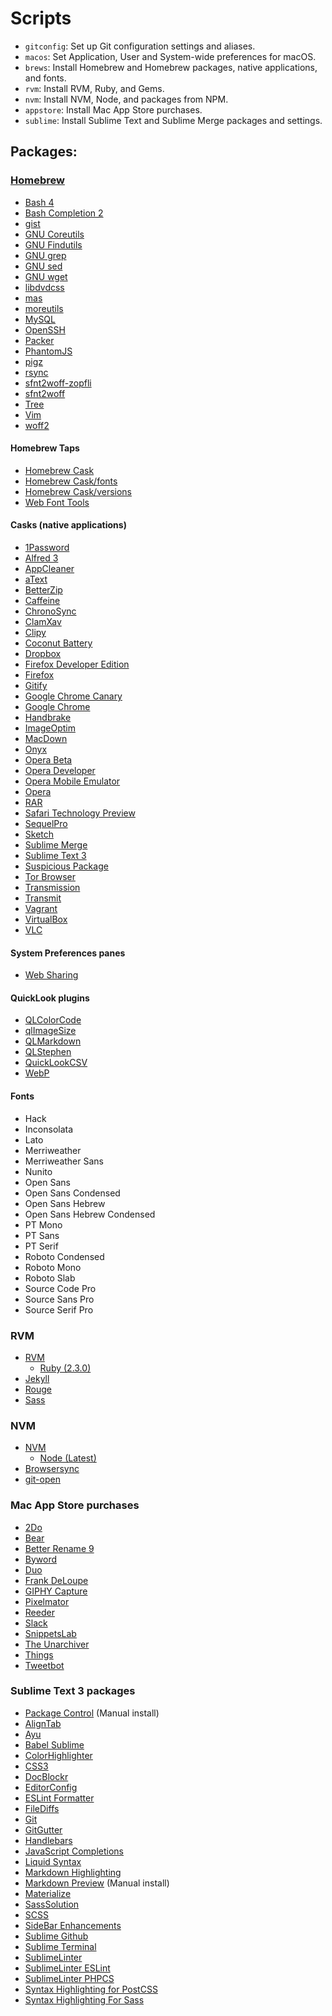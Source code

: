 # Scripts

- `gitconfig`: Set up Git configuration settings and aliases.
- `macos`: Set Application, User and System-wide preferences for macOS.
- `brews`: Install Homebrew and Homebrew packages, native applications, and fonts.
- `rvm`: Install RVM, Ruby, and Gems.
- `nvm`: Install NVM, Node, and packages from NPM.
- `appstore`: Install Mac App Store purchases.
- `sublime`: Install Sublime Text and Sublime Merge packages and settings.

## Packages:

### [Homebrew](http://brew.sh)

- [Bash 4](http://www.gnu.org/software/bash/)
- [Bash Completion 2](https://bash-completion.alioth.debian.org/)
- [gist](https://github.com/defunkt/gist)
- [GNU Coreutils](http://www.gnu.org/software/coreutils/coreutils.html)
- [GNU Findutils](http://www.gnu.org/software/findutils/)
- [GNU grep](https://www.gnu.org/software/grep/)
- [GNU sed](https://www.gnu.org/software/sed/)
- [GNU wget](https://www.gnu.org/software/wget/)
- [libdvdcss](https://www.videolan.org/developers/libdvdcss.html)
- [mas](https://github.com/mas-cli/mas)
- [moreutils](https://joeyh.name/code/moreutils/)
- [MySQL](https://dev.mysql.com/doc/refman/5.6/en/)
- [OpenSSH](http://www.openssh.com/)
- [Packer](https://www.packer.io/)
- [PhantomJS](http://phantomjs.org/)
- [pigz](https://zlib.net/pigz/)
- [rsync](https://rsync.samba.org/)
- [sfnt2woff-zopfli](https://github.com/bramstein/sfnt2woff-zopfli)
- [sfnt2woff](https://github.com/bramstein/sfnt2woff)
- [Tree](http://mama.indstate.edu/users/ice/tree/)
- [Vim](https://vim.sourceforge.io/)
- [woff2](https://github.com/google/woff2)

#### Homebrew Taps

- [Homebrew Cask](https://github.com/caskroom/homebrew-cask)
- [Homebrew Cask/fonts](https://github.com/caskroom/homebrew-fonts)
- [Homebrew Cask/versions](https://github.com/caskroom/homebrew-versions)
- [Web Font Tools](https://github.com/bramstein/homebrew-webfonttools)

#### Casks (native applications)

- [1Password](https://1password.com/)
- [Alfred 3](https://www.alfredapp.com/)
- [AppCleaner](https://freemacsoft.net/appcleaner/)
- [aText](https://www.trankynam.com/atext/)
- [BetterZip](https://macitbetter.com/)
- [Caffeine](http://lightheadsw.com/caffeine/)
- [ChronoSync](http://www.econtechnologies.com/chronosync/overview.html)
- [ClamXav](https://www.clamxav.com/)
- [Clipy](https://clipy-app.com/)
- [Coconut Battery](http://www.coconut-flavour.com/coconutbattery/)
- [Dropbox](http://www.dropbox.com)
- [Firefox Developer Edition](https://www.mozilla.org/en-US/firefox/developer/)
- [Firefox](https://www.mozilla.org/en-US/firefox/products/)
- [Gitify](http://gitify.io/)
- [Google Chrome Canary](https://www.google.com/chrome/browser/canary.html)
- [Google Chrome](http://www.google.com/chrome/)
- [Handbrake](http://handbrake.fr)
- [ImageOptim](https://imageoptim.com/)
- [MacDown](http://macdown.uranusjr.com/)
- [Onyx](http://www.titanium.free.fr/onyx.html)
- [Opera Beta](http://www.opera.com/computer/beta)
- [Opera Developer](http://www.opera.com/developer)
- [Opera Mobile Emulator](http://www.opera.com/developer/mobile-emulator)
- [Opera](http://www.opera.com/)
- [RAR](http://www.rarlab.com/)
- [Safari Technology Preview](https://developer.apple.com/safari/technology-preview/)
- [SequelPro](http://www.sequelpro.com/)
- [Sketch](https://www.sketchapp.com)
- [Sublime Merge](https://www.sublimemerge.com/)
- [Sublime Text 3](http://www.sublimetext.com/3)
- [Suspicious Package](http://www.mothersruin.com/software/SuspiciousPackage/)
- [Tor Browser](https://www.torproject.org/projects/torbrowser.html.en)
- [Transmission](http://www.transmissionbt.com/)
- [Transmit](https://panic.com/transmit/)
- [Vagrant](https://www.vagrantup.com/)
- [VirtualBox](https://www.virtualbox.org/)
- [VLC](http://www.videolan.org/vlc/index.html)

#### System Preferences panes

- [Web Sharing](https://clickontyler.com/web-sharing/)

#### QuickLook plugins

- [QLColorCode](https://code.google.com/p/qlcolorcode/)
- [qlImageSize](https://github.com/Nyx0uf/qlImageSize)
- [QLMarkdown](https://github.com/toland/qlmarkdown)
- [QLStephen](https://github.com/whomwah/qlstephen)
- [QuickLookCSV](https://github.com/p2/quicklook-csv)
- [WebP](https://github.com/dchest/webp-quicklook)

#### Fonts

- Hack
- Inconsolata
- Lato
- Merriweather
- Merriweather Sans
- Nunito
- Open Sans
- Open Sans Condensed
- Open Sans Hebrew
- Open Sans Hebrew Condensed
- PT Mono
- PT Sans
- PT Serif
- Roboto Condensed
- Roboto Mono
- Roboto Slab
- Source Code Pro
- Source Sans Pro
- Source Serif Pro

### RVM

- [RVM](https://rvm.io)
  - [Ruby (2.3.0)](https://www.ruby-lang.org/en/)
- [Jekyll](http://jekyllrb.com/)
- [Rouge](http://rouge.jneen.net/)
- [Sass](http://sass-lang.com/)

### NVM

- [NVM](https://github.com/creationix/nvm)
  - [Node (Latest)](https://nodejs.org/en/)
- [Browsersync](http://www.browsersync.io/)
- [git-open](https://github.com/paulirish/git-open)

### Mac App Store purchases

- [2Do](https://itunes.apple.com/us/app/2do/id477670270)
- [Bear](http://www.bear-writer.com)
- [Better Rename 9](https://itunes.apple.com/us/app/2do/id414209656)
- [Byword](https://itunes.apple.com/us/app/2do/id420212497)
- [Duo](https://itunes.apple.com/us/app/2do/id777886035)
- [Frank DeLoupe](https://itunes.apple.com/us/app/2do/id530458789)
- [GIPHY Capture](https://itunes.apple.com/us/app/giphy-capture-the-gif-maker/id668208984)
- [Pixelmator](http://www.pixelmator.com/mac/)
- [Reeder](https://itunes.apple.com/us/app/2do/id880001334)
- [Slack](https://itunes.apple.com/us/app/2do/id803453959)
- [SnippetsLab](https://itunes.apple.com/us/app/2do/id1006087419)
- [The Unarchiver](https://itunes.apple.com/us/app/2do/id425424353)
- [Things](https://itunes.apple.com/us/app/things-3/id904280696)
- [Tweetbot](https://itunes.apple.com/us/app/2do/id557168941)

### Sublime Text 3 packages

- [Package Control](https://packagecontrol.io/installation) (Manual install)
- [AlignTab](https://github.com/randy3k/AlignTab)
- [Ayu](https://github.com/dempfi/ayu)
- [Babel Sublime](https://github.com/babel/babel-sublime)
- [ColorHighlighter](https://github.com/Monnoroch/ColorHighlighter)
- [CSS3](https://github.com/y0ssar1an/CSS3)
- [DocBlockr](https://github.com/spadgos/sublime-jsdocs)
- [EditorConfig](https://github.com/sindresorhus/editorconfig-sublime)
- [ESLint Formatter](https://github.com/TheSavior/ESLint-Formatter)
- [FileDiffs](https://github.com/colinta/SublimeFileDiffs)
- [Git](https://github.com/kemayo/sublime-text-git)
- [GitGutter](https://github.com/jisaacks/GitGutter)
- [Handlebars](https://github.com/daaain/Handlebars)
- [JavaScript Completions](https://github.com/pichillilorenzo/JavaScript-Completions)
- [Liquid Syntax](https://github.com/siteleaf/liquid-syntax-mode)
- [Markdown Highlighting](https://github.com/braver/MarkdownHighlighting)
- [Markdown Preview](https://github.com/facelessuser/MarkdownPreview) (Manual install)
- [Materialize](https://github.com/saadq/Materialize)
- [SassSolution](https://github.com/ahmedam55/SassSolution)
- [SCSS](https://github.com/MarioRicalde/SCSS.tmbundle)
- [SideBar Enhancements](https://github.com/titoBouzout/SideBarEnhancements)
- [Sublime Github](https://github.com/bgreenlee/sublime-github)
- [Sublime Terminal](https://github.com/wbond/sublime_terminal)
- [SublimeLinter](https://github.com/SublimeLinter/SublimeLinter3)
- [SublimeLinter ESLint](https://github.com/SublimeLinter/SublimeLinter-eslint)
- [SublimeLinter PHPCS](https://github.com/SublimeLinter/SublimeLinter-phpcs)
- [Syntax Highlighting for PostCSS](https://github.com/hudochenkov/Syntax-highlighting-for-PostCSS)
- [Syntax Highlighting For Sass](https://github.com/P233/Syntax-highlighting-for-Sass)
